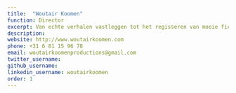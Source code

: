```yaml
---
title:  "Woutair Koomen"
function: Director
excerpt: Van echte verhalen vastleggen tot het regisseren van mooie fictieve films
description:
website: http://www.woutairkoomen.com
phone: +31 6 81 15 96 78
email: woutairkoomenproductions@gmail.com
twitter_username:
github_username:
linkedin_username: woutairkoomen
order: 1
---
```

